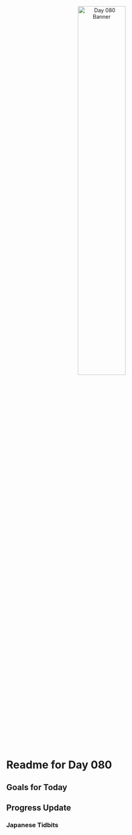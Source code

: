 <div align="center">
 <img src="../../Images/image_080.jpg" alt="Day 080 Banner" width="50%">
</div>

# Readme for Day 080

## Goals for Today

## Progress Update

### Japanese Tidbits

